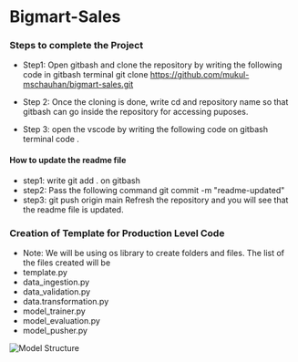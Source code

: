# Bigmart-Sales

### Steps to complete the Project

- Step1: Open gitbash and clone the repository by writing the following code in gitbash terminal git clone https://github.com/mukul-mschauhan/bigmart-sales.git

- Step 2: Once the cloning is done, write cd and repository name so that gitbash can go inside the repository for accessing puposes.

- Step 3: open the vscode by writing the following code on gitbash terminal code .

#### How to update the readme file

- step1: write git add . on gitbash
- step2: Pass the following command git commit -m "readme-updated"
- step3: git push origin main
  Refresh the repository and you will see that the readme file is updated.

### Creation of Template for Production Level Code

- Note: We will be using os library to create folders and files. The list of the files created will be
- template.py
- data_ingestion.py
- data_validation.py
- data.transformation.py
- model_trainer.py
- model_evaluation.py
- model_pusher.py

![Model Structure](https://github.com/user-attachments/assets/1092f3d5-f592-4d3d-9d6e-9a583c9f500c)
